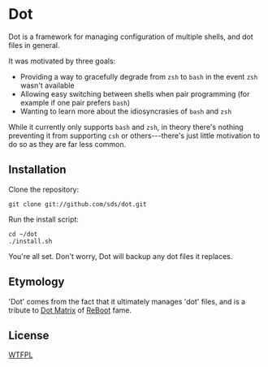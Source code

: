 # Dot
Dot is a framework for managing configuration of multiple shells, and dot
files in general.

It was motivated by three goals:

* Providing a way to gracefully degrade from `zsh` to `bash` in the event
  `zsh` wasn't available
* Allowing easy switching between shells when pair programming (for example
  if one pair prefers `bash`)
* Wanting to learn more about the idiosyncrasies of `bash` and `zsh`

While it currently only supports `bash` and `zsh`, in theory there's nothing
preventing it from supporting `csh` or others---there's just little
motivation to do so as they are far less common.

## Installation
Clone the repository:

    git clone git://github.com/sds/dot.git

Run the install script:

    cd ~/dot
    ./install.sh

You're all set. Don't worry, Dot will backup any dot files it replaces.

## Etymology
'Dot' comes from the fact that it ultimately manages 'dot' files, and is a
tribute to [Dot Matrix][DotMatrix] of [ReBoot][ReBoot] fame.

## License
[WTFPL][WTFPL]

[DotMatrix]: http://reboot.wikia.com/wiki/Dot_Matrix
[ReBoot]: http://en.wikipedia.org/wiki/ReBoot
[WTFPL]: http://en.wikipedia.org/wiki/WTFPL
